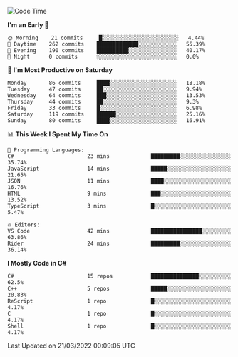<!--START_SECTION:waka-->
![Code Time](http://img.shields.io/badge/Code%20Time-760%20hrs%2018%20mins-blue)

**I'm an Early 🐤** 

```text
🌞 Morning    21 commits     █░░░░░░░░░░░░░░░░░░░░░░░░   4.44% 
🌆 Daytime    262 commits    █████████████░░░░░░░░░░░░   55.39% 
🌃 Evening    190 commits    ██████████░░░░░░░░░░░░░░░   40.17% 
🌙 Night      0 commits      ░░░░░░░░░░░░░░░░░░░░░░░░░   0.0%

```
📅 **I'm Most Productive on Saturday** 

```text
Monday       86 commits     ████░░░░░░░░░░░░░░░░░░░░░   18.18% 
Tuesday      47 commits     ██░░░░░░░░░░░░░░░░░░░░░░░   9.94% 
Wednesday    64 commits     ███░░░░░░░░░░░░░░░░░░░░░░   13.53% 
Thursday     44 commits     ██░░░░░░░░░░░░░░░░░░░░░░░   9.3% 
Friday       33 commits     █░░░░░░░░░░░░░░░░░░░░░░░░   6.98% 
Saturday     119 commits    ██████░░░░░░░░░░░░░░░░░░░   25.16% 
Sunday       80 commits     ████░░░░░░░░░░░░░░░░░░░░░   16.91%

```


📊 **This Week I Spent My Time On** 

```text
💬 Programming Languages: 
C#                       23 mins             █████████░░░░░░░░░░░░░░░░   35.74% 
JavaScript               14 mins             █████░░░░░░░░░░░░░░░░░░░░   21.65% 
JSON                     11 mins             ████░░░░░░░░░░░░░░░░░░░░░   16.76% 
HTML                     9 mins              ███░░░░░░░░░░░░░░░░░░░░░░   13.52% 
TypeScript               3 mins              █░░░░░░░░░░░░░░░░░░░░░░░░   5.47%

🔥 Editors: 
VS Code                  42 mins             ████████████████░░░░░░░░░   63.86% 
Rider                    24 mins             █████████░░░░░░░░░░░░░░░░   36.14%

```

**I Mostly Code in C#** 

```text
C#                       15 repos            ███████████████░░░░░░░░░░   62.5% 
C++                      5 repos             █████░░░░░░░░░░░░░░░░░░░░   20.83% 
ReScript                 1 repo              █░░░░░░░░░░░░░░░░░░░░░░░░   4.17% 
C                        1 repo              █░░░░░░░░░░░░░░░░░░░░░░░░   4.17% 
Shell                    1 repo              █░░░░░░░░░░░░░░░░░░░░░░░░   4.17%

```



 Last Updated on 21/03/2022 00:09:05 UTC
<!--END_SECTION:waka-->
